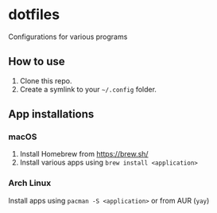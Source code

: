 # dotfiles

Configurations for various programs

## How to use

1. Clone this repo.
2. Create a symlink to your `~/.config` folder.

## App installations

### macOS

1. Install Homebrew from https://brew.sh/
2. Install various apps using `brew install <application>`

### Arch Linux

Install apps using `pacman -S <application>` or from AUR (`yay`)

